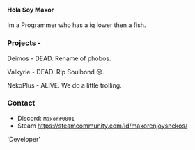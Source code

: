 #### Hola Soy Maxor
Im a Programmer who has a iq lower then a fish. 

### Projects -
Deimos - DEAD. Rename of phobos.

Valkyrie - DEAD. Rip Soulbond 😢.

NekoPlus - ALIVE. We do a little trolling.

### Contact

- Discord: `Maxor#0001`
- Steam https://steamcommunity.com/id/maxorenjoysnekos/


'Developer'
